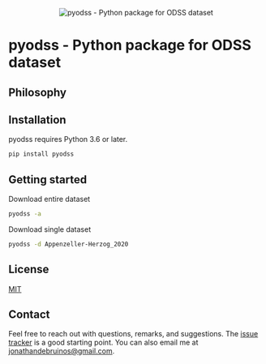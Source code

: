<p align="center">
  <img alt="pyodss - Python package for ODSS dataset" src="https://github.com/J535D165/pyodss/raw/main/pyodss_repocard.svg">
</p>

# pyodss - Python package for ODSS dataset

## Philosophy

## Installation

pyodss requires Python 3.6 or later.

```sh
pip install pyodss
```

## Getting started

Download entire dataset

```sh
pyodss -a
```

Download single dataset

```sh
pyodss -d Appenzeller-Herzog_2020
```

## License

[MIT](/LICENSE)

## Contact

Feel free to reach out with questions, remarks, and suggestions. The
[issue tracker](/issues) is a good starting point. You can also email me at
[jonathandebruinos@gmail.com](mailto:jonathandebruinos@gmail.com).
